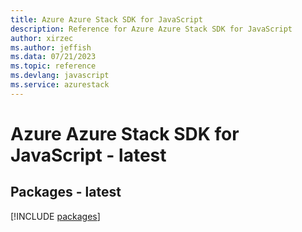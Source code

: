```yaml
---
title: Azure Azure Stack SDK for JavaScript
description: Reference for Azure Azure Stack SDK for JavaScript
author: xirzec
ms.author: jeffish
ms.data: 07/21/2023
ms.topic: reference
ms.devlang: javascript
ms.service: azurestack
---
```

# Azure Azure Stack SDK for JavaScript - latest
## Packages - latest
[!INCLUDE [packages](azure-stack-index.md)]